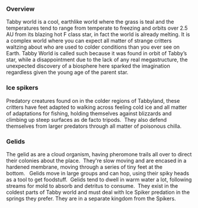 
### Overview

Tabby world is a cool, earthlike world where the grass is teal and the temperatures tend to range from temperate to freezing and orbits over 2.5 AU from its blazing hot F class star, in fact the world is already melting.  It is a complex world where you can expect all matter of strange critters waltzing about who are used to colder conditions than you ever see on Earth.  Tabby World is called such because it was found in orbit of Tabby’s star, while a disappointment due to the lack of any real megastructure, the unexpected discovery of a biosphere here sparked the imagination regardless given the young age of the parent star.

### Ice spikers

Predatory creatures found on in the colder regions of Tabbyland, these critters have feet adapted to walking across feeling cold ice and all matter of adaptations for fishing, holding themselves against blizzards and climbing up steep surfaces as de facto tripods.  They also defend themselves from larger predators through all matter of poisonous chilla.

### Gelids

The gelid as are a cloud organism, having pheromone trails all over to direct their colonies about the place.  They're slow moving and are encased in a hardened membrane, moving through a series of tiny feet at the bottom.   Gelids move in large groups and can hop, using their spiky heads as a tool to get foodstuff.  Gelids tend to dwell in warm water a lot, following streams for mold to absorb and detritus to consume.  They exist in the coldest parts of Tabby world and must deal with Ice Spiker predation in the springs they prefer.  They are in a separate kingdom from the Spikers.
